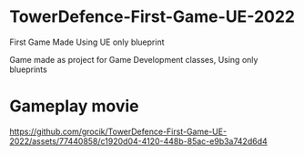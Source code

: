 # TowerDefence-First-Game-UE-2022
 First Game Made Using UE only blueprint

 Game made as project for Game Development classes, Using only blueprints


# Gameplay movie 





https://github.com/grocik/TowerDefence-First-Game-UE-2022/assets/77440858/c1920d04-4120-448b-85ac-e9b3a742d6d4


